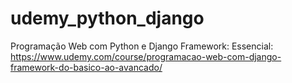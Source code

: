 # udemy_python_django
Programação Web com Python e Django Framework: Essencial: 
https://www.udemy.com/course/programacao-web-com-django-framework-do-basico-ao-avancado/
